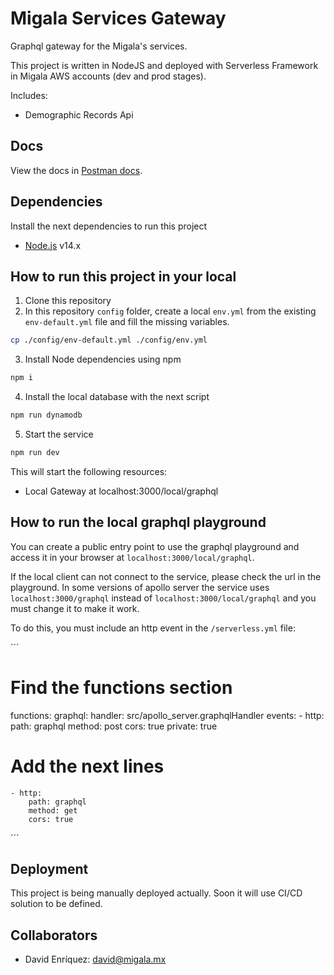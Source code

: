 # Migala Services Gateway

Graphql gateway for the Migala's services.

This project is written in NodeJS and deployed with Serverless Framework in Migala AWS accounts (dev and prod stages).

Includes:
* Demographic Records Api

## Docs
View the docs in [Postman docs](https://documenter.getpostman.com/view/8854000/UUy1eSWQ).

## Dependencies
Install the next dependencies to run this project
* [Node.js](https://nodejs.org/) v14.x

## How to run this project in your local
1. Clone this repository
2. In this repository `config` folder, create a local `env.yml` from the existing `env-default.yml` file and fill the missing variables.
```sh
cp ./config/env-default.yml ./config/env.yml
```
3. Install Node dependencies using npm
```sh
npm i
```
4. Install the local database with the next script
```sh
npm run dynamodb
```
5. Start the service
```sh
npm run dev
```

This will start the following resources:
* Local Gateway at localhost:3000/local/graphql

## How to run the local graphql playground
You can create a public entry point to use the graphql playground and access it in your browser at `localhost:3000/local/graphql`.

If the local client can not connect to the service, please check the url in the playground. In some versions of apollo server the service uses `localhost:3000/graphql` instead of `localhost:3000/local/graphql` and you must change it to make it work.

To do this, you must include an http event in the `/serverless.yml` file:

´´´
# Find the functions section

functions:
  graphql:
    handler: src/apollo_server.graphqlHandler
    events:
    - http:
        path: graphql
        method: post
        cors: true
        private: true
# Add the next lines
    - http:
        path: graphql
        method: get
        cors: true
´´´

## Deployment
This project is being manually deployed actually. Soon it will use CI/CD solution to be defined.

## Collaborators
* David Enríquez: david@migala.mx
